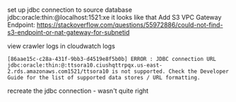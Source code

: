 ## 
set up jdbc connection to source database
jdbc:oracle:thin:@localhost:1521:xe 
it looks like that
Add S3 VPC Gateway Endpoint:
https://stackoverflow.com/questions/55972886/could-not-find-s3-endpoint-or-nat-gateway-for-subnetid


view crawler logs in cloudwatch logs
```
[86aae15c-c28a-431f-9bb3-d4519e8f5b0b] ERROR : JDBC connection URL jdbc:oracle:thin:@:ttsora10.ciushqttrpqx.us-east-2.rds.amazonaws.com1521/ttsora10 is not supported. Check the Developer Guide for the list of supported data stores / URL formatting.
```

recreate the jdbc connection - wasn't quite right

